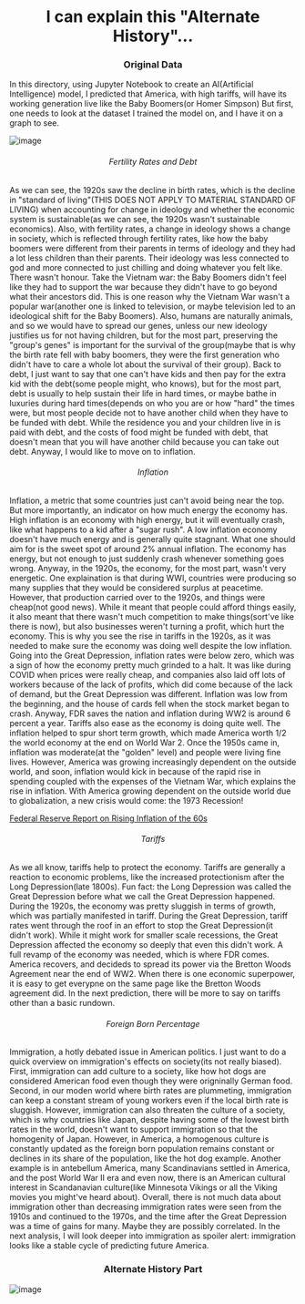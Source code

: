 <h1 align="center">I can explain this "Alternate History"...</h1>
<h3 align="center">Original Data</h3>
<p>In this directory, using Jupyter Notebook to create an AI(Artificial Intelligence) model, I predicted that America, with high tariffs, will have its working 
generation live like the Baby Boomers(or Homer Simpson) But first, one needs to look at the dataset I trained the model on, and I have it on a graph to see.</p>

![image](https://user-images.githubusercontent.com/48994987/216375810-6ddc1ae7-be72-4c27-80d7-91835b3d65d3.png)

<h6 align="center">Fertility Rates and Debt</h6>

<p>As we can see, the 1920s saw the decline in birth rates, which is the decline in "standard of living"(THIS DOES NOT APPLY TO MATERIAL STANDARD OF LIVING)
when accounting for change in ideology and whether the economic system is sustainable(as we can see, the 1920s wasn't sustainable economics). Also, with 
fertility rates, a change in ideology shows a change in society, which is reflected through fertility rates, like how the baby boomers were different from
their parents in terms of ideology and they had a lot less children than their parents. Their ideology was less connected to god and more connected to just
chilling and doing whatever you felt like. There wasn't honour. Take the Vietnam war: the Baby Boomers didn't feel like they had to support the war because
they didn't have to go beyond what their ancestors did. This is one reason why the Vietnam War wasn't a popular war(another one is linked to television, or
maybe television led to an ideological shift for the Baby Boomers). Also, humans are naturally animals, and so we would have to spread our genes, unless our
new ideology justifies us for not having children, but for the most part, preserving the "group's genes" is important for the survival of the group(maybe that
is why the birth rate fell with baby boomers, they were the first generation who didn't have to care a whole lot about the survival of their group). Back to debt,
I just want to say that one can't have kids and then pay for the extra kid with the debt(some people might, who knows), but for the most part, debt is usually to help
sustain their life in hard times, or maybe bathe in luxuries during hard times(depends on who you are or how "hard" the times were, but most people decide not to have
another child when they have to be funded with debt. While the residence you and your children live in is paid with debt, and the costs of food might be funded with
debt, that doesn't mean that you will have another child because you can take out debt. Anyway, I would like to move on to inflation.</p>

<h6 align="center">Inflation</h6>

<p>Inflation, a metric that some countries just can't avoid being near the top. But more importantly, an indicator on how much energy the economy has. High inflation
is an economy with high energy, but it will eventually crash, like what happens to a kid after a "sugar rush". A low inflation economy doesn't have much energy and
is generally quite stagnant. What one should aim for is the sweet spot of around 2% annual inflation. The economy has energy, but not enough to just suddenly crash
whenever something goes wrong. Anyway, in the 1920s, the economy, for the most part, wasn't very energetic. One explaination is that during WWI, countries were 
producing so many supplies that they would be considered surplus at peacetime. However, that production carried over to the 1920s, and things were cheap(not good
news). While it meant that people could afford things easily, it also meant that there wasn't much competition to make things(sort've like there is now), but also
businesses weren't turning a profit, which hurt the economy. This is why you see the rise in tariffs in the 1920s, as it was needed to make sure the economy was doing
well despite the low inflation. Going into the Great Depression, inflation rates were below zero, which was a sign of how the economy pretty much grinded to a halt.
It was like during COVID when prices were really cheap, and companies also laid off lots of workers because of the lack of profits, which did come because of the 
lack of demand, but the Great Depression was different. Inflation was low from the beginning, and the house of cards fell when the stock market began to crash. 
Anyway, FDR saves the nation and inflation during WW2 is around 6 percent a year. Tariffs also ease as the economy is doing quite well. The inflation helped to
spur short term growth, which made America worth 1/2 the world economy at the end on World War 2. Once the 1950s came in, inflation was moderate(at the "golden"
level) and people were living fine lives. However, America was growing increasingly dependent on the outside world, and soon, inflation would kick in because
of the rapid rise in spending coupled with the expenses of the Vietnam War, which explains the rise in inflation. With America growing dependent on the outside
world due to globalization, a new crisis would come: the 1973 Recession!</p>

<a href="https://files.stlouisfed.org/files/htdocs/publications/review/69/12/Battle_Dec1969.pdf">Federal Reserve Report on Rising Inflation of the 60s</a>

<h6 align="center">Tariffs</h6>

<p>As we all know, tariffs help to protect the economy. Tariffs are generally a reaction to economic problems, like the increased protectionism after the 
Long Depression(late 1800s). Fun fact: the Long Depression was called the Great Depression before what we call the Great Depression happened. During the 1920s,
the economy was pretty sluggish in terms of growth, which was partially manifested in tariff. During the Great Depression, tariff rates went through the roof
in an effort to stop the Great Depression(it didn't work). While it might work for smaller scale recessions, the Great Depression affected the economy so deeply
that even this didn't work. A full revamp of the economy was needed, which is where FDR comes. America recovers, and decideds to spread its power via the
Bretton Woods Agreement near the end of WW2. When there is one economic superpower, it is easy to get everypne on the same page like the Bretton Woods agreement
did. In the next prediction, there will be more to say on tariffs other than a basic rundown.</p>

<h6 align="center">Foreign Born Percentage</h6>

<p>Immigration, a hotly debated issue in American politics. I just want to do a quick overview on immigration's effects on society(its not really biased). First,
immigration can add culture to a society, like how hot dogs are considered American food even though they were origninally German food. Second, in our moden world
where birth rates are plummeting, immigration can keep a constant stream of young workers even if the local birth rate is sluggish. However, immigration can also
threaten the culture of a society, which is why countries like Japan, despite having some of the lowest birth rates in the world, doesn't want to support 
immigration so that the homogenity of Japan. However, in America, a homogenous culture is constantly updated as the foreign born population remains constant or
declines in its share of the population, like the hot dog example. Another example is in antebellum America, many Scandinavians settled in America, and the post
World War II era and even now, there is an American cultural interest in Scandanavian culture(like Minnesota Vikings or all the Viking movies you might've heard
about). Overall, there is not much data about immigration other than decreasing immigration rates were seen from the 1910s and continued to the 1970s, and the
time after the Great Depression was a time of gains for many. Maybe they are possibly correlated. In the next analysis, I will look deeper into immigration as 
spoiler alert: immigration looks like a stable cycle of predicting future America.</p>

<h3 align="center">Alternate History Part</h3>

![image](https://user-images.githubusercontent.com/48994987/216721615-d489fcc7-1154-477c-93e6-57fcede90b15.png)
